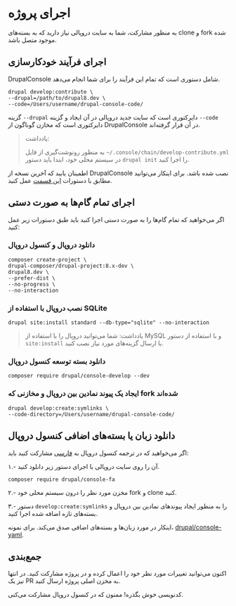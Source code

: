 # اجرای پروژه
به منظور مشارکت، شما به سایت دروپالی نیاز دارید که به بسته‌های clone و fork شده موجود متصل باشد.

## اجرای فرآیند خودکارسازی
DrupalConsole شامل دستوری است که تمام این فرآیند را برای شما انجام می‌دهد.
```
drupal develop:contribute \
--drupal=/path/to/drupal8.dev \
--code=/Users/username/drupal-console-code/
```

گزینه `--drupal` دایرکتوری است که سایت جدید دروپالی در آن ایجاد و گزینه `--code` دایرکتوری است که مخازن گوناگون از DrupalConsole در آن قرار گرفته‌اند.

> یادداشت:
>
> به منظور رونوشت‌گیری از فایل `~/.console/chain/develop-contribute.yml` در سیستم محلی خود، ابتدا باید دستور `drupal init` را اجرا کنید.
>
اطمینان یابید که آخرین نسخه از DrupalConsole نصب شده باشد. برای اینکار می‌توانید مطابق با دستورات [این قسمت](https://github.com/hechoendrupal/drupal-console-launcher/blob/master/README.md) عمل کنید.

## اجرای تمام گام‌ها به صورت دستی
اگر می‌خواهید که تمام گام‌ها را به صورت دستی اجرا کنید باید طبق دستورات زیر عمل کنید:

### دانلود دروپال و کنسول دروپال
```
composer create-project \
drupal-composer/drupal-project:8.x-dev \
drupal8.dev \
--prefer-dist \
--no-progress \
--no-interaction
```

### نصب دروپال با استفاده از  SQLite
```
drupal site:install standard --db-type="sqlite" --no-interaction
```
> یادداشت: شما می‌توانید دروپال را با استفاده از MySQL و با استفاده از دستور `site:install` یا ارسال گزینه‌های مورد نیاز نصب کنید.

### دانلود بسته توسعه کنسول دروپال
```
composer require drupal/console-develop --dev
```

### ایجاد یک پیوند نمادین بین دروپال و مخازنی که fork شده‌اند
```
drupal develop:create:symlinks \
--code-directory=/Users/username/drupal-console-code/
```

## دانلود زبان یا بسته‌های اضافی کنسول دروپال

اگر می‌خواهید که در ترجمه کنسول دروپال به [فارسی](https://github.com/hechoendrupal/drupal-console-fa) مشارکت کنید باید:

۱.- آن را روی سایت دروپالی با اجرای دستور زیر دانلود کنید.

```
composer require drupal/console-fa
```

۲.- مخزن مورد نظر را درون سیستم محلی خود fork و clone کنید.

۳.- دستور `develop:create:symlinks` را به منظور ایجاد پیوندهای نمادین بین دروپال و بسته‌های تازه اضافه شده اجرا کنید.

اینکار در مورد زبان‌ها و بسته‌های اضافی صدق می‌کند. برای نمونه، [drupal/console-yaml](https://github.com/weknowinc/drupal-console-yaml).

## جمع‌بندی

اکنون می‌توانید تغییرات مورد نظر خود را اعمال کرده و در پروژه مشارکت کنید. در انتها نیز یک PR به مخزن اصلی پروژه ارسال کنید.

کدنویسی خوش بگذره!‌ ممنون که در کنسول دروپال مشارکت می‌کنی.
